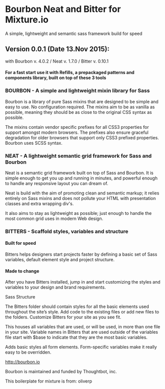 
# Bourbon Neat and Bitter for Mixture.io

A simple, lightweight and semantic sass framework build for speed


## Version 0.0.1 (Date 13.Nov 2015):

with Bourbon v. 4.0.2 / Neat v. 1.7.0 / Bitter v. 0.10.1

#### For a fast start use it with Refills, a prepackaged patterns and components library, built on top of these 3 tools

### BOURBON - A simple and lightweight mixin library for Sass

Bourbon is a library of pure Sass mixins that are designed to be simple and easy to use. No configuration required. The mixins aim to be as vanilla as possible, meaning they should be as close to the original CSS syntax as possible.

The mixins contain vendor specific prefixes for all CSS3 properties for support amongst modern browsers. The prefixes also ensure graceful degradation for older browsers that support only CSS3 prefixed properties. Bourbon uses SCSS syntax.



### NEAT - A lightweight semantic grid framework for Sass and Bourbon

Neat is a semantic grid framework built on top of Sass and Bourbon. It is simple enough to get you up and running in minutes, and powerful enough to handle any responsive layout you can dream of.

Neat is build with the aim of promoting clean and semantic markup; it relies entirely on Sass mixins and does not pollute your HTML with presentation classes and extra wrapping div's.

It also aims to stay as lightweight as possible; just enough to handle the most common grid uses in modern Web design.



### BITTERS - Scaffold styles, variables and structure

#### Built for speed
Bitters helps designers start projects faster by defining a basic set of Sass variables, default element style and project structure.

#### Made to change
After you have Bitters installed, jump in and start customizing the styles and variables to your design and brand requirements.

Sass Structure

The Bitters folder should contain styles for all the basic elements used throughout the site’s style. Add code to the existing files or add new files to the folders. Customize Bitters for your site as you see fit.

This houses all variables that are used, or will be used, in more than one file in your site. Variable names in Bitters that are used outside of the variables file start with $base to indicate that they are the most basic variables.

Adds basic styles all form elements. Form-specific variables make it really easy to be overridden.


http://bourbon.io


Bourbon is maintained and funded by Thoughtbot, inc.

This boilerplate for mixture is from:
oliverp

